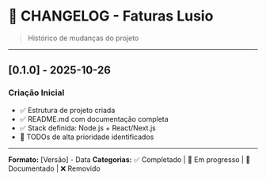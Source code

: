 # 🔄 CHANGELOG - Faturas Lusio

> Histórico de mudanças do projeto

---

## [0.1.0] - 2025-10-26

### Criação Inicial
- ✅ Estrutura de projeto criada
- ✅ README.md com documentação completa
- ✅ Stack definida: Node.js + React/Next.js
- 📝 TODOs de alta prioridade identificados

---

**Formato:** [Versão] - Data
**Categorias:** ✅ Completado | 🚧 Em progresso | 📝 Documentado | ❌ Removido
